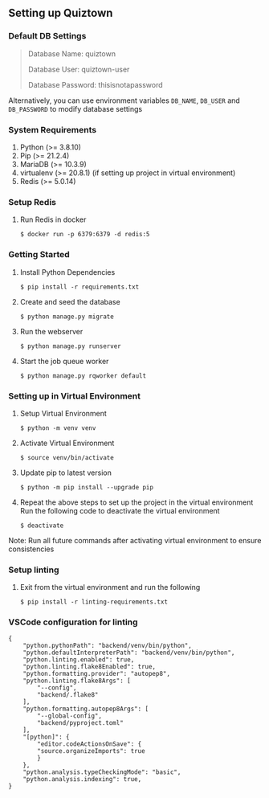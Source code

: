## Setting up Quiztown

### Default DB Settings

> Database Name: quiztown
>
> Database User: quiztown-user
>
> Database Password: thisisnotapassword

Alternatively, you can use environment variables `DB_NAME`, `DB_USER` and `DB_PASSWORD` to modify database settings

### System Requirements

1. Python (>= 3.8.10)
1. Pip (>= 21.2.4)
1. MariaDB (>= 10.3.9)
1. virtualenv (>= 20.8.1) (if setting up project in virtual environment)
1. Redis (>= 5.0.14)

### Setup Redis

 1. Run Redis in docker
    ```
    $ docker run -p 6379:6379 -d redis:5
    ```
### Getting Started

 1. Install Python Dependencies

    ```
    $ pip install -r requirements.txt
    ```

 2. Create and seed the database
    ```
    $ python manage.py migrate
    ```

 3. Run the webserver
    ```
    $ python manage.py runserver
    ```

 4. Start the job queue worker
    ```
    $ python manage.py rqworker default
    ```

### Setting up in Virtual Environment

 1. Setup Virtual Environment
    ```
    $ python -m venv venv
    ```

 2. Activate Virtual Environment
    ```
    $ source venv/bin/activate
    ```

 3. Update pip to latest version
    ```
    $ python -m pip install --upgrade pip
    ```

 4. Repeat the above steps to set up the project in the virtual environment
    Run the following code to deactivate the virtual environment
    ```
    $ deactivate
    ```

 Note: Run all future commands after activating virtual environment to ensure consistencies

### Setup linting

 1. Exit from the virtual environment and run the following
    ```
    $ pip install -r linting-requirements.txt
    ```

### VSCode configuration for linting

```
{
    "python.pythonPath": "backend/venv/bin/python",
    "python.defaultInterpreterPath": "backend/venv/bin/python",
    "python.linting.enabled": true,
    "python.linting.flake8Enabled": true,
    "python.formatting.provider": "autopep8",
    "python.linting.flake8Args": [
        "--config",
        "backend/.flake8"
    ],
    "python.formatting.autopep8Args": [
        "--global-config",
        "backend/pyproject.toml"
    ],
    "[python]": {
        "editor.codeActionsOnSave": {
        "source.organizeImports": true
        }
    },
    "python.analysis.typeCheckingMode": "basic",
    "python.analysis.indexing": true,
}
```
